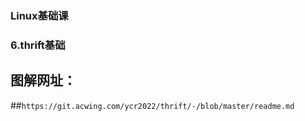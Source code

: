 ### Linux基础课
### 6.thrift基础

## 图解网址：
##`https://git.acwing.com/ycr2022/thrift/-/blob/master/readme.md`
